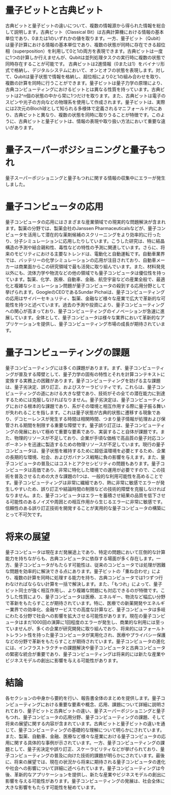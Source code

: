 # 量子ビットと古典ビット

古典ビットと量子ビットの違いについて、複数の情報源から得られた情報を総合して説明します。古典ビット（Classical Bit）は古典計算機における情報の基本単位であり、0または1のいずれかの値を取ります。一方、量子ビット（Qubit）は量子計算における情報の基本単位であり、複数の状態が同時に存在できる超位相（superposition）を利用して0と1の両方を表現できます。古典ビットは一度に1つの計算しか行えませんが、Qubitは並列処理タスクの実行時に複数の状態で同時存在することが可能です。 古典ビットは2進情報（0または1）をバイナリ形式で格納し、デジタルシステムにおいて、オンとオフの状態を表現します。対して、Qubitは量子状態で情報を格納し、超位相により0と1の組み合わせを取り、複数の計算を同時に行うことができます。量子ビットは量子力学の原理により、古典コンピューティングにおけるビットとは異なる性質を持っています。古典ビットは2^n個の状態の中から常に1つだけを取ります。また、古典ビットは電子のスピンや光子の方向などの物理系を使用して作成されます。量子ビットは、実際には2次元のBloch球として知られる多様体で定義されるマニフォールド内にあり、古典ビットと異なり、複数の状態を同時に取りうることが特徴です。このように、古典ビットと量子ビットは、情報の表現や取り扱い方法において重要な違いがあります。

# 量子スーパーポジショニングと量子もつれ

量子スーパーポジショニングと量子もつれに関する情報の収集中にエラーが発生しました。

# 量子コンピュータの応用

量子コンピュータの応用にはさまざまな産業領域での現実的な問題解決が含まれます。製薬の分野では、製薬会社のJanssen Pharmaceuticalsなどが、量子コンピュータを活用して潜在的な薬剤候補のスクリーニングをより効率的に行ったり、分子シミュレーションに応用したりしています。こうした研究は、特に結晶構造の予測や結合親和性、毒性などの特性の予測に関連しています。さらに、将来のモビリティにおける主要なトレンドは、電動化と自動運転です。自動車業界では、バッテリーの化学シミュレーションの応用が注目されており、自動車メーカーは商業面からこの研究領域で最も活発に取り組んでいます。また、材料発見以外にも、流体力学や物流などの他の領域でも量子コンピュータは優位性を持っています。製薬、化学、医療、自動車、金融、航空宇宙などの産業全般で、最適化と複雑なシミュレーション問題が量子コンピュータの殺到する応用分野として挙げられます。GoogleのCEOであるSundar Pichaiは、量子コンピューティングの応用はサイバーセキュリティ、製薬、金融など様々な産業で広大で革新的な可能性を持つと述べています。過去の予測や投資により、量子コンピューティングへの関心が高まっており、量子コンピューティングのイノベーションが急速に進展しています。全体として、量子コンピュータは様々な業界において革新的なアプリケーションを提供し、量子コンピューティング市場の成長が期待されています。

# 量子コンピューティングの課題

量子コンピューティングには多くの課題があります。まず、量子コンピューティングが普及する障壁として、量子力学の固有の特性とそれを計算コンテキストに変換する実務上の困難があります。量子コンピューティングを妨げる主な課題は、量子劣決定、誤り訂正、およびスケーラビリティです。これらは、量子コンピューティングの道における大きな壁であり、技術がその全ての潜在能力に到達するためには克服しなければなりません。量子劣決定は、量子コンピューティングにおける根本的な課題であり、系がその環境と相互作用する際に量子振る舞いが失われることを指します。これは量子状態が古典的状態に遷移する現象であり、デコヒーレンスが発生する時間は相関時間、つまり量子情報が処理および保管される期間を制限する重要な障壁です。量子誤り訂正は、量子コンピューティングの発展において極めて重要な要素であり、実装すること自体が課題です。また、物理的リソースが不足しており、企業が手頃な価格で高品質の量子対応コンポーネントを迅速に製造するための物理リソースが不足しています。現行の量子コンピュータは、量子状態を維持するために超低温環境を必要とするため、企業の長期的な環境、社会、およびガバナンス戦略に負の影響を与えます。また、量子コンピュータの普及にはコストとアクセシビリティの問題もあります。量子コンピュータは高価であり、非常に特化した環境での運用が必要ですので、この技術を普及させるための大きな課題の1つは、一般的な利用可能性を高めることです。量子コンピューティングは非常に繊細であり、熱に非常に敏感でエラーが発生しやすいため、誤り訂正や結論時間の制限などの技術的障壁を克服しなければなりません。また、量子コンピュータはエラーを蓄積させ結果の品質を低下させる可能性のあるノイズや周囲との相互作用から生じるエラーに非常に敏感です。信頼性のある誤り訂正技術を開発することが実用的な量子コンピュータの構築にとって不可欠です。

# 将来の展望

量子コンピュータは現在まだ発展途上であり、特定の問題において圧倒的な計算能力を持ちながらも、古典コンピュータに依存する場面が多く存在します。一方、量子コンピュータがもたらす可能性は、従来のコンピュータでは処理が困難な問題を効率的に解決できる点にあります。量子ビットの「重ね合わせ」により、複数の計算を同時に処理する能力を持ち、古典コンピュータでは1つずつ行わなければならない計算を一括で解決します。また、「もつれ」によって、量子ビット同士が強く相互作用し、より複雑な問題にも対応できるのが特徴です。こうした性質により、量子コンピュータは医療、エネルギー、物流など幅広い分野で革新をもたらすことが期待されています。特に、医療での新薬開発やエネルギー業界での効率化、金融サービスでの高度な計算など、量子コンピュータは多岐にわたる分野で社会への影響を拡大させる可能性があります。現在の量子コンピュータはまだ1000回の演算に1回程度のエラーが発生し、商業的な利用には至っていませんが、多くの企業が研究開発に取り組んでおり、将来的にはフォールトトレラント性を持った量子コンピュータが実用化され、医療やプライバシー保護などの分野で革新をもたらすことが期待されています。量子コンピュータの進化には、インフラストラクチャの課題解決や量子コンピュータと古典コンピュータの緊密な統合が重要であり、量子コンピューティングは将来的には新たな産業やビジネスモデルの創出に影響を与える可能性があります。

# 結論

各セクションの中身から要約を行い、報告書全体のまとめを提供します。量子コンピューティングにおける重要な要素や概念、応用、課題について詳細に説明されており、量子ビットと古典ビットの違い、量子スーパーポジショニングと量子もつれ、量子コンピュータの応用分野、量子コンピューティングの課題、そして将来の展望に関する内容が含まれています。古典ビットと量子ビットの違いを通じて、量子コンピューティングの基礎的な理解について明らかにされています。また、製薬、自動車、金融、医療など様々な産業における量子コンピュータの応用に関する具体的な事例が示されています。一方、量子コンピューティングの課題として、量子劣決定や誤り訂正、スケーラビリティなどが挙げられており、量子コンピューティングの普及に向けた技術的課題が明らかにされています。最後に、将来の展望では、現在の状況から将来に期待される量子コンピュータの進化や社会への影響について詳細に述べられています。量子コンピューティングは今後、革新的なアプリケーションを提供し、新たな産業やビジネスモデルの創出に影響を与える可能性があります。量子コンピューティングの発展は、社会全体に大きな影響をもたらす可能性を秘めています。

